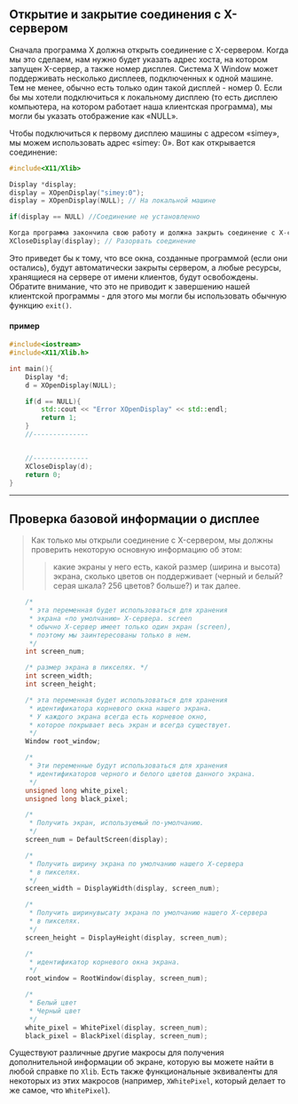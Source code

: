 ## Открытие и закрытие соединения с X-сервером

Сначала программа X должна открыть соединение с X-сервером. Когда мы это сделаем, нам нужно будет указать адрес хоста, на котором запущен X-сервер, а также номер дисплея. Система X Window может поддерживать несколько дисплеев, подключенных к одной машине. Тем не менее, обычно есть только один такой дисплей - номер 0. Если бы мы хотели подключиться к локальному дисплею (то есть дисплею компьютера, на котором работает наша клиентская программа), мы могли бы указать отображение как «NULL». 

Чтобы подключиться к первому дисплею машины с адресом «simey», мы можем использовать адрес «simey: 0». Вот как открывается соединение:
```C++
#include<X11/Xlib>

Display *display;
display = XOpenDisplay("simey:0");
display = XOpenDisplay(NULL); // На локальной машине

if(display == NULL) //Соединение не установленно

Когда программа закончила свою работу и должна закрыть соединение с X-сервером, она делает:
XCloseDisplay(display); // Разорвать соединение
```

Это приведет бы к тому, что все окна, созданные программой (если они остались), будут автоматически закрыты сервером, а любые ресурсы, хранящиеся на сервере от имени клиентов, будут освобождены. Обратите внимание, что это не приводит к завершению нашей клиентской программы - для этого мы могли бы использовать обычную функцию `exit()`.

#### пример
```c++
#include<iostream>
#include<X11/Xlib.h>

int main(){
    Display *d;
    d = XOpenDisplay(NULL);

    if(d == NULL){
        std::cout << "Error XOpenDisplay" << std::endl;
        return 1;
    }
    //--------------


    //--------------
    XCloseDisplay(d);
    return 0;
}
```
-----------
## Проверка базовой информации о дисплее
> Как только мы открыли соединение с X-сервером, мы должны проверить некоторую основную информацию об этом:
>> какие экраны у него есть, какой размер (ширина и высота) экрана, сколько цветов он поддерживает (черный и белый? серая шкала? 256 цветов? больше?) и так далее.
```c++
    /*
     * эта переменная будет использоваться для хранения 
     * экрана «по умолчанию» X-сервера. screen
     * обычно X-сервер имеет только один экран (screen), 
     * поэтому мы заинтересованы только в нем.
     */
    int screen_num;

    /* размер экрана в пикселях. */
    int screen_width;
    int screen_height;

    /* эта переменная будет использоваться для хранения 
     * идентификатора корневого окна нашего экрана. 
     * У каждого экрана всегда есть корневое окно, 
     * которое покрывает весь экран и всегда существует.
     */
    Window root_window;

    /*
     * Эти переменные будут использоваться для хранения 
     * идентификаторов черного и белого цветов данного экрана. 
     */
    unsigned long white_pixel;
    unsigned long black_pixel;

    /*
     * Получить экран, используемый по-умолчанию.
     */
    screen_num = DefaultScreen(display);

    /*
     * Получить ширину экрана по умолчанию нашего X-сервера 
     * в пикселях.
     */
    screen_width = DisplayWidth(display, screen_num);

    /*
     * Получить ширинувысату экрана по умолчанию нашего X-сервера 
     * в пикселях.
     */
    screen_height = DisplayHeight(display, screen_num);

    /*
     * идентификатор корневого окна экрана.
     */
    root_window = RootWindow(display, screen_num);

    /*
     * Белый цвет
     * Черный цвет
     */
    white_pixel = WhitePixel(display, screen_num);
    black_pixel = BlackPixel(display, screen_num);
```
Существуют различные другие макросы для получения дополнительной информации об экране, которую вы можете найти в любой справке по `Xlib`. Есть также функциональные эквиваленты для некоторых из этих макросов (например, `XWhitePixel`, который делает то же самое, что `WhitePixel`).
